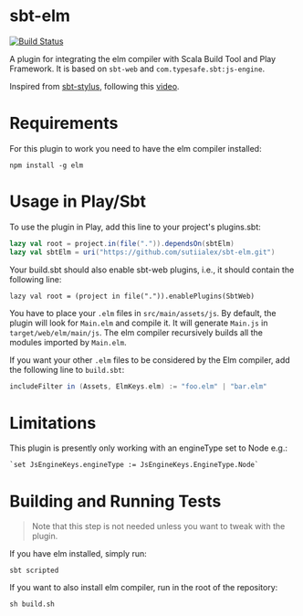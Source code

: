 sbt-elm
=======

[![Build Status](https://api.travis-ci.org/sutiialex/sbt-elm.png?branch=master)](https://travis-ci.org/sutiialex/sbt-elm)

A plugin for integrating the elm compiler with Scala Build Tool and Play
Framework. It is based on `sbt-web` and `com.typesafe.sbt:js-engine`.

Inspired from [sbt-stylus](https://github.com/huntc/sbt-stylus), following this
[video](https://www.youtube.com/watch?v=lIznJSBW-GU).

Requirements
============
For this plugin to work you need to have the elm compiler installed:

    npm install -g elm

Usage in Play/Sbt
=================
To use the plugin in Play, add this line to your project's plugins.sbt:

```scala
lazy val root = project.in(file(".")).dependsOn(sbtElm)
lazy val sbtElm = uri("https://github.com/sutiialex/sbt-elm.git")
```

Your build.sbt should also enable sbt-web plugins, i.e., it should contain the
following line:

    lazy val root = (project in file(".")).enablePlugins(SbtWeb)

You have to place your `.elm` files in `src/main/assets/js`. By default, the
plugin will look for `Main.elm` and compile it. It will generate `Main.js` in
`target/web/elm/main/js`. The elm compiler recursively builds all the modules
imported by `Main.elm`.

If you want your other `.elm` files to be considered by the Elm compiler,
add the following line to `build.sbt`:

```scala
includeFilter in (Assets, ElmKeys.elm) := "foo.elm" | "bar.elm"
```

Limitations
===========
This plugin is presently only working with an engineType set to Node e.g.:

    `set JsEngineKeys.engineType := JsEngineKeys.EngineType.Node`

Building and Running Tests
==========================
> Note that this step is not needed unless you want to tweak with the plugin.

If you have elm installed, simply run:

    sbt scripted

If you want to also install elm compiler, run in the root of the repository:

    sh build.sh
